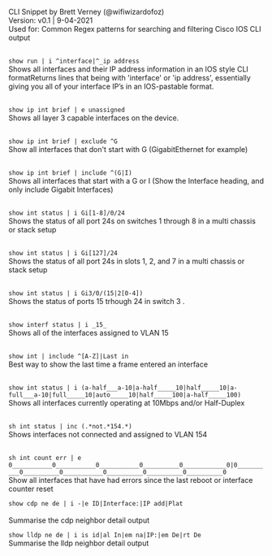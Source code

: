 CLI Snippet by Brett Verney (@wifiwizardofoz)<br>
Version: v0.1 | 9-04-2021<br>
Used for: Common Regex patterns for searching and filtering Cisco IOS CLI output<br><br>

```show run | i ^interface|^_ip address```<br>
Shows all interfaces and their IP address information in an IOS style CLI formatReturns lines that being with 'interface' or  'ip address', essentially giving you all of your interface IP’s in an IOS-pastable format.<br><br>

```show ip int brief | e unassigned```<br>
Shows all layer 3 capable interfaces on the device.<br><br>
	
```show ip int brief | exclude ^G```<br>
	Show all interfaces that don't start with G (GigabitEthernet for example)<br><br>
	
```show ip int brief | include ^(G|I)```<br>
	Shows all interfaces that start with a G or I (Show the Interface heading, and only include Gigabit Interfaces)<br><br>

```show int status | i Gi[1-8]/0/24```<br>
	Shows the status of all port 24s on switches 1 through 8 in a multi chassis or stack setup<br><br>

```show int status | i Gi[127]/24```<br>
	Shows the status of all port 24s in slots 1, 2, and 7 in a multi chassis or stack setup<br><br>

```show int status | i Gi3/0/(15|2[0-4])```<br>
	Shows the status of ports 15 trhough 24 in switch 3 .<br><br>

```show interf status | i _15_```<br>
	Shows all of the interfaces assigned to VLAN 15<br><br>
	
```show int | include ^[A-Z]|Last in```<br>
	Best way to show the last time a frame entered an interface<br><br>

```show int status | i (a-half___a-10|a-half_____10|half_____10|a-full___a-10|full_____10|auto_____10|half_____100|a-half_____100)```<br>
	Shows all interfaces currently operating at 10Mbps and/or Half-Duplex<br><br>

```sh int status | inc (.*not.*154.*)```<br>
	Shows interfaces not connected and assigned to VLAN 154<br><br>
	
```sh int count err | e 0___________0___________0___________0__________0____________0|0__________0__________0___________0__________0__________0__________0```<br>
	Show all interfaces that have had errors since the last reboot or interface counter reset<br>

```show cdp ne de | i -|e ID|Interface:|IP add|Plat```<br><br>
	Summarise the cdp neighbor detail output<br>
	
```show lldp ne de | i is id|al In|em na|IP:|em De|rt De```<br>
	Summarise the lldp neighbor detail output<br><br>



